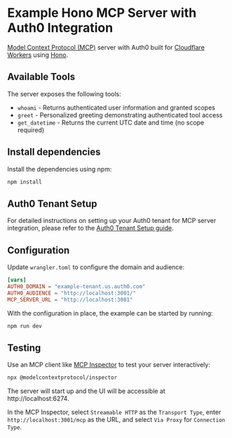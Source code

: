 # Example Hono MCP Server with Auth0 Integration

[Model Context Protocol (MCP)](https://modelcontextprotocol.io/docs) server with Auth0 built for [Cloudflare Workers](https://developers.cloudflare.com/workers/) using [Hono](https://hono.dev/).

## Available Tools

The server exposes the following tools:

- `whoami` - Returns authenticated user information and granted scopes
- `greet` - Personalized greeting demonstrating authenticated tool access
- `get_datetime` - Returns the current UTC date and time (no scope required)

## Install dependencies

Install the dependencies using npm:

```bash
npm install
```

## Auth0 Tenant Setup

For detailed instructions on setting up your Auth0 tenant for MCP server integration, please refer to the [Auth0 Tenant Setup guide](https://github.com/auth0-samples/auth0-ai-samples/tree/main/auth-for-mcp/fastmcp-mcp-js/README.md#auth0-tenant-setup).

## Configuration

Update `wrangler.toml` to configure the domain and audience:

```toml
[vars]
AUTH0_DOMAIN = "example-tenant.us.auth0.com"
AUTH0_AUDIENCE = "http://localhost:3001/"
MCP_SERVER_URL = "http://localhost:3001"
```

With the configuration in place, the example can be started by running:

```bash
npm run dev
```

## Testing

Use an MCP client like [MCP Inspector](https://github.com/modelcontextprotocol/inspector) to test your server interactively:

```bash
npx @modelcontextprotocol/inspector
```

The server will start up and the UI will be accessible at http://localhost:6274.

In the MCP Inspector, select `Streamable HTTP` as the `Transport Type`, enter `http://localhost:3001/mcp` as the URL, and select `Via Proxy` for `Connection Type`.